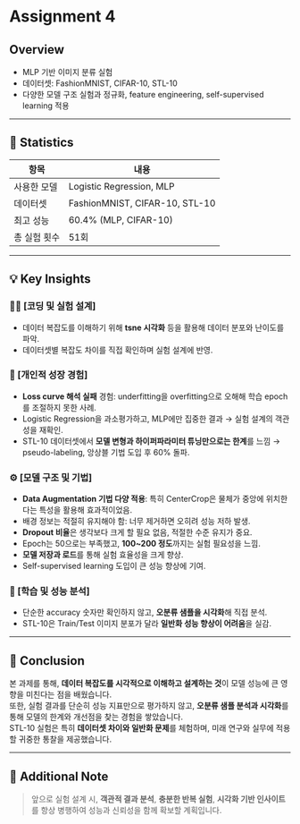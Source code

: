 # Assignment 4

## Overview
- MLP 기반 이미지 분류 실험
- 데이터셋: FashionMNIST, CIFAR-10, STL-10
- 다양한 모델 구조 실험과 정규화, feature engineering, self-supervised learning 적용

---

## 🧪 Statistics

| 항목             | 내용                               |
|----------------|----------------------------------|
| 사용한 모델      | Logistic Regression, MLP         |
| 데이터셋         | FashionMNIST, CIFAR-10, STL-10  |
| 최고 성능       | 60.4% (MLP, CIFAR-10)           |
| 총 실험 횟수    | 51회                             |

---

## 💡 Key Insights

### 🧑‍💻 [코딩 및 실험 설계]
- 데이터 복잡도를 이해하기 위해 **tsne 시각화** 등을 활용해 데이터 분포와 난이도를 파악.
- 데이터셋별 복잡도 차이를 직접 확인하며 실험 설계에 반영.

### 🌱 [개인적 성장 경험]
- **Loss curve 해석 실패** 경험: underfitting을 overfitting으로 오해해 학습 epoch를 조절하지 못한 사례.
- Logistic Regression을 과소평가하고, MLP에만 집중한 결과 → 실험 설계의 객관성을 재확인.
- STL-10 데이터셋에서 **모델 변형과 하이퍼파라미터 튜닝만으로는 한계**를 느낌 → pseudo-labeling, 앙상블 기법 도입 후 60% 돌파.

### ⚙️ [모델 구조 및 기법]
- **Data Augmentation 기법 다양 적용**: 특히 CenterCrop은 물체가 중앙에 위치한다는 특성을 활용해 효과적이었음.
- 배경 정보는 적절히 유지해야 함: 너무 제거하면 오히려 성능 저하 발생.
- **Dropout 비율**은 생각보다 크게 할 필요 없음, 적절한 수준 유지가 중요.
- Epoch는 50으로는 부족했고, **100~200 정도**까지는 실험 필요성을 느낌.
- **모델 저장과 로드**를 통해 실험 효율성을 크게 향상.
- Self-supervised learning 도입이 큰 성능 향상에 기여.

### 🔎 [학습 및 성능 분석]
- 단순한 accuracy 숫자만 확인하지 않고, **오분류 샘플을 시각화**해 직접 분석.
- STL-10은 Train/Test 이미지 분포가 달라 **일반화 성능 향상이 어려움**을 실감.

---

## 🎯 Conclusion

본 과제를 통해, **데이터 복잡도를 시각적으로 이해하고 설계하는 것**이 모델 성능에 큰 영향을 미친다는 점을 배웠습니다.  
또한, 실험 결과를 단순히 성능 지표만으로 평가하지 않고, **오분류 샘플 분석과 시각화**를 통해 모델의 한계와 개선점을 찾는 경험을 쌓았습니다.  
STL-10 실험은 특히 **데이터셋 차이와 일반화 문제**를 체험하며, 미래 연구와 실무에 적용할 귀중한 통찰을 제공했습니다.

---

## 💬 Additional Note

> 앞으로 실험 설계 시, **객관적 결과 분석**, **충분한 반복 실험**, **시각화 기반 인사이트**를 항상 병행하여 성능과 신뢰성을 함께 확보할 계획입니다.